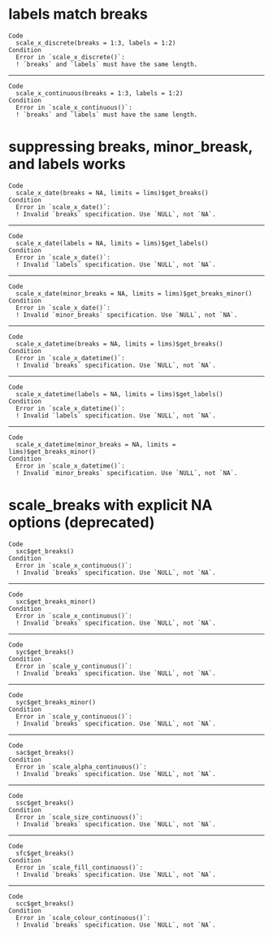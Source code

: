 # labels match breaks

    Code
      scale_x_discrete(breaks = 1:3, labels = 1:2)
    Condition
      Error in `scale_x_discrete()`:
      ! `breaks` and `labels` must have the same length.

---

    Code
      scale_x_continuous(breaks = 1:3, labels = 1:2)
    Condition
      Error in `scale_x_continuous()`:
      ! `breaks` and `labels` must have the same length.

# suppressing breaks, minor_breask, and labels works

    Code
      scale_x_date(breaks = NA, limits = lims)$get_breaks()
    Condition
      Error in `scale_x_date()`:
      ! Invalid `breaks` specification. Use `NULL`, not `NA`.

---

    Code
      scale_x_date(labels = NA, limits = lims)$get_labels()
    Condition
      Error in `scale_x_date()`:
      ! Invalid `labels` specification. Use `NULL`, not `NA`.

---

    Code
      scale_x_date(minor_breaks = NA, limits = lims)$get_breaks_minor()
    Condition
      Error in `scale_x_date()`:
      ! Invalid `minor_breaks` specification. Use `NULL`, not `NA`.

---

    Code
      scale_x_datetime(breaks = NA, limits = lims)$get_breaks()
    Condition
      Error in `scale_x_datetime()`:
      ! Invalid `breaks` specification. Use `NULL`, not `NA`.

---

    Code
      scale_x_datetime(labels = NA, limits = lims)$get_labels()
    Condition
      Error in `scale_x_datetime()`:
      ! Invalid `labels` specification. Use `NULL`, not `NA`.

---

    Code
      scale_x_datetime(minor_breaks = NA, limits = lims)$get_breaks_minor()
    Condition
      Error in `scale_x_datetime()`:
      ! Invalid `minor_breaks` specification. Use `NULL`, not `NA`.

# scale_breaks with explicit NA options (deprecated)

    Code
      sxc$get_breaks()
    Condition
      Error in `scale_x_continuous()`:
      ! Invalid `breaks` specification. Use `NULL`, not `NA`.

---

    Code
      sxc$get_breaks_minor()
    Condition
      Error in `scale_x_continuous()`:
      ! Invalid `breaks` specification. Use `NULL`, not `NA`.

---

    Code
      syc$get_breaks()
    Condition
      Error in `scale_y_continuous()`:
      ! Invalid `breaks` specification. Use `NULL`, not `NA`.

---

    Code
      syc$get_breaks_minor()
    Condition
      Error in `scale_y_continuous()`:
      ! Invalid `breaks` specification. Use `NULL`, not `NA`.

---

    Code
      sac$get_breaks()
    Condition
      Error in `scale_alpha_continuous()`:
      ! Invalid `breaks` specification. Use `NULL`, not `NA`.

---

    Code
      ssc$get_breaks()
    Condition
      Error in `scale_size_continuous()`:
      ! Invalid `breaks` specification. Use `NULL`, not `NA`.

---

    Code
      sfc$get_breaks()
    Condition
      Error in `scale_fill_continuous()`:
      ! Invalid `breaks` specification. Use `NULL`, not `NA`.

---

    Code
      scc$get_breaks()
    Condition
      Error in `scale_colour_continuous()`:
      ! Invalid `breaks` specification. Use `NULL`, not `NA`.

